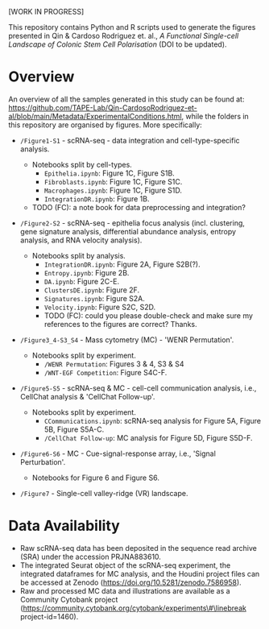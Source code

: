 [WORK IN PROGRESS]

This repository contains Python and R scripts used to generate the figures presented in Qin & Cardoso Rodriguez et. al., _A Functional Single-cell Landscape of Colonic Stem Cell Polarisation_ (DOI to be updated).

# Overview

An overview of all the samples generated in this study can be found at: <https://github.com/TAPE-Lab/Qin-CardosoRodriguez-et-al/blob/main/Metadata/ExperimentalConditions.html>, while the folders in this repository are organised by figures. More specifically:

- `/Figure1-S1` - scRNA-seq - data integration and cell-type-specific analysis.

  - Notebooks split by cell-types.
    - `Epithelia.ipynb`: Figure 1C, Figure S1B.
    - `Fibroblasts.ipynb`: Figure 1C, Figure S1C.
    - `Macrophages.ipynb`: Figure 1C, Figure S1D.
    - `IntegrationDR.ipynb`: Figure 1B.
  - TODO (FC): a note book for data preprocessing and integration?

- `/Figure2-S2` - scRNA-seq - epithelia focus analysis (incl. clustering, gene signature analysis, differential abundance analysis, entropy analysis, and RNA velocity analysis).

  - Notebooks split by analysis.
    - `IntegrationDR.ipynb`: Figure 2A, Figure S2B(?).
    - `Entropy.ipynb`: Figure 2B.
    - `DA.ipynb`: Figure 2C-E.
    - `ClustersDE.ipynb`: Figure 2F.
    - `Signatures.ipynb`: Figure S2A.
    - `Velocity.ipynb`: Figure S2C, S2D.
    - TODO (FC): could you please double-check and make sure my references to the figures are correct? Thanks.

- `/Figure3_4-S3_S4` - Mass cytometry (MC) - 'WENR Permutation'.

  - Notebooks split by experiment.
    - `/WENR Permutation`: Figures 3 & 4, S3 & S4
    - `/WNT-EGF Competition`: Figure S4C-F.

- `/Figure5-S5` - scRNA-seq & MC - cell-cell communication analysis, i.e., CellChat analysis & 'CellChat Follow-up'.

  - Notebooks split by experiment.
    - `CCommunications.ipynb`: scRNA-seq analysis for Figure 5A, Figure 5B, Figure S5A-C.
    - `/CellChat Follow-up`: MC analysis for Figure 5D, Figure S5D-F.

- `/Figure6-S6` - MC - Cue-signal-response array, i.e., 'Signal Perturbation'.

  - Notebooks for Figure 6 and Figure S6.

- `/Figure7` - Single-cell valley-ridge (VR) landscape.

# Data Availability

- Raw scRNA-seq data has been deposited in the sequence read archive (SRA) under the accession PRJNA883610.
- The integrated Seurat object of the scRNA-seq experiment, the integrated dataframes for MC analysis, and the Houdini project files can be accessed at Zenodo (<https://doi.org/10.5281/zenodo.7586958>).
- Raw and processed MC data and illustrations are available as a Community Cytobank project (<https://community.cytobank.org/cytobank/experiments\#\linebreak> project-id=1460).
